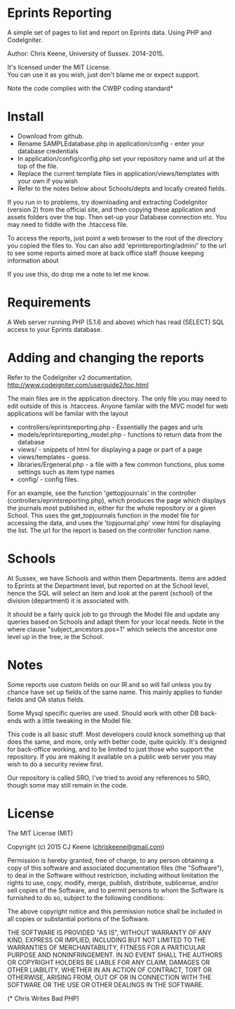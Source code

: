 Eprints Reporting
=================

A simple set of pages to list and report on Eprints data. Using PHP and CodeIgniter.

Author: Chris Keene, University of Sussex. 2014-2015.

It's licensed under the MIT License.  
You can use it as you wish, just don't blame me or expect support.

Note the code complies with the CWBP coding standard*

Install
=======
- Download from github. 
- Rename SAMPLEdatabase.php in application/config - enter your database credentials
- In application/config/config.php set your repository name and url at the top of the file.
- Replace the current template files in application/views/templates with your own if you wish
- Refer to the notes below about Schools/depts and locally created fields.

If you run in to problems, try downloading and extracting CodeIgnitor (version 2) from the official site, and then copying these application and assets folders over the top. Then set-up your Database connection etc.
You may need to fiddle with the .htaccess file.

To access the reports, just point a web browser to the root of the directory you copied the files to. You can also add 'eprintsreporting/admin/' to the url to see some reports aimed more at back office staff (house keeping information about 

If you use this, do drop me a note to let me know.

Requirements
============
A Web server running PHP (5.1.6 and above) which has read (SELECT) SQL access to your Eprints database.

Adding and changing the reports
===============================

Refer to the CodeIgniter v2 documentation. 
http://www.codeigniter.com/userguide2/toc.html

The main files are in the application directory. The only file you may need to edit outside of this is .htaccess. Anyone familar with the MVC model for web applications will be familar with the layout

* controllers/eprintsreporting.php - Essentially the pages and urls
* models/eprintsreporting_model.php - functions to return data from the database 
* views/ - snippets of html for displaying a page or part of a page
* views/templates - guess.
* libraries/Ergeneral.php - a file with a few common functions, plus some settings such as item type names
* config/ - config files.

For an example, see the function 'gettopjournals' in the controller (controllers/eprintsreporting.php), which produces the page which displays the journals most published in, either for the whole repository or a given School. This uses the get_topjournals function in the model file for accessing the data, and uses the 'topjournal.php' view html for displaying the list. The url for the report is based on the controller function name.

Schools
=======

At Sussex, we have Schools and within them Departments. Items are added to Eprints at the Department level, but reported on at the School level, hence the SQL will select an item and look at the parent (school) of the division (department) it is associated with. 

It should be a fairly quick job to go through the Model file and update any queries based on Schools and adapt them for your local needs. Note in the where clause "subject_ancestors.pos=1" which selects the ancestor one level up in the tree, ie the School. 

Notes
======

Some reports use custom fields on our IR and so will fail unless you by chance have set up fields of the same name. This mainly applies to funder fields and OA status fields.

Some Mysql specific queries are used. Should work with other DB back-ends with a little tweaking in the Model file.

This code is all basic stuff. Most developers could knock something up that does the same, and more, only with better code, quite quickly. It's designed for back-office working, and to be limited to just those who support the repository. If you are making it available on a public web server you may wish to do a security review first.

Our repository is called SRO, I've tried to avoid any references to SRO, though some may still remain in the code.

License
=======
The MIT License (MIT)

Copyright (c) 2015 CJ Keene (chriskeene@gmail.com) 

Permission is hereby granted, free of charge, to any person obtaining a copy
of this software and associated documentation files (the "Software"), to deal
in the Software without restriction, including without limitation the rights
to use, copy, modify, merge, publish, distribute, sublicense, and/or sell
copies of the Software, and to permit persons to whom the Software is
furnished to do so, subject to the following conditions:

The above copyright notice and this permission notice shall be included in
all copies or substantial portions of the Software.

THE SOFTWARE IS PROVIDED "AS IS", WITHOUT WARRANTY OF ANY KIND, EXPRESS OR
IMPLIED, INCLUDING BUT NOT LIMITED TO THE WARRANTIES OF MERCHANTABILITY,
FITNESS FOR A PARTICULAR PURPOSE AND NONINFRINGEMENT. IN NO EVENT SHALL THE
AUTHORS OR COPYRIGHT HOLDERS BE LIABLE FOR ANY CLAIM, DAMAGES OR OTHER
LIABILITY, WHETHER IN AN ACTION OF CONTRACT, TORT OR OTHERWISE, ARISING FROM,
OUT OF OR IN CONNECTION WITH THE SOFTWARE OR THE USE OR OTHER DEALINGS IN
THE SOFTWARE.



(* Chris Writes Bad PHP)